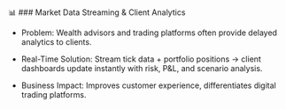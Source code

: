 📊 ### Market Data Streaming & Client Analytics

* Problem: Wealth advisors and trading platforms often provide delayed analytics to clients.

* Real-Time Solution: Stream tick data + portfolio positions → client dashboards update instantly with risk, P&L, and scenario analysis.

* Business Impact: Improves customer experience, differentiates digital trading platforms.
